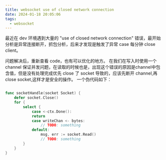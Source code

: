 ```yaml
---
title: websocket use of closed network connection
date: 2024-01-18 20:05:06
tags:
  - websocket
---
```

最近在 dev 环境遇到大量的 "use of closed network connection" 错误，最开始分析是异常连接断开，抓包分析，后来才发现是触发了异常 case 每分钟 close client。

问题解决后，重新查看 code，也有可以优化的地方。
在我们在写入时使用一个 channel 保证并发问题，在读取的时候也是，出现这个错误的原因是channel中包含值，但是没有处理完成优先 close 了 socket 导致的，应该先断开 channel,再 close socket,这样才是安全的操作。
一个伪代码如下：

```go

func socketHandle(socket Socket) {
	defer socket.Close()
	for {
		select {
			case <-ctx.Done():
			return
			case writeChan <- bytes:
				// TODO: something
			default:
				msg, err := socket.Read()
				// TODO: something
		}
	}
}

```

